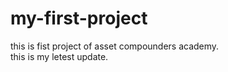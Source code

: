# my-first-project
this is fist project of asset compounders academy.
<br>
this is my letest update.

